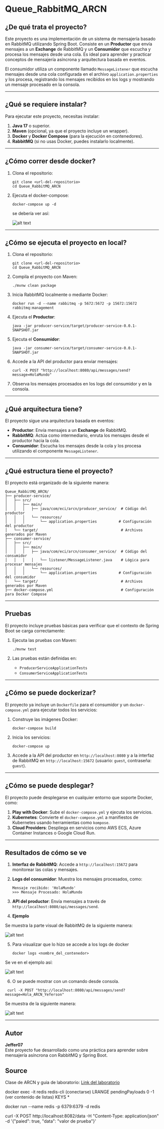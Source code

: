 # Queue_RabbitMQ_ARCN

## ¿De qué trata el proyecto?
Este proyecto es una implementación de un sistema de mensajería basado en RabbitMQ utilizando Spring Boot. Consiste en un **Productor** que envía mensajes a un **Exchange** de RabbitMQ y un **Consumidor** que escucha y procesa los mensajes desde una cola. Es ideal para aprender y practicar conceptos de mensajería asíncrona y arquitectura basada en eventos.

El consumidor utiliza un componente llamado `MessageListener` que escucha mensajes desde una cola configurada en el archivo `application.properties` y los procesa, registrando los mensajes recibidos en los logs y mostrando un mensaje procesado en la consola.

---

## ¿Qué se requiere instalar?
Para ejecutar este proyecto, necesitas instalar:
1. **Java 17** o superior.
2. **Maven** (opcional, ya que el proyecto incluye un wrapper).
3. **Docker** y **Docker Compose** (para la ejecución en contenedores).
4. **RabbitMQ** (si no usas Docker, puedes instalarlo localmente).

---
## ¿Cómo correr desde docker?
1. Clona el repositorio:
   ```
   git clone <url-del-repositorio>
   cd Queue_RabbitMQ_ARCN
   ```
2. Ejecuta el docker-compose:
   ```
   docker-compose up -d
   ```
   se debería ver así:

   ![alt text](images/image-1.png)

---
## ¿Cómo se ejecuta el proyecto en local?
1. Clona el repositorio:
   ```
   git clone <url-del-repositorio>
   cd Queue_RabbitMQ_ARCN
   ```

2. Compila el proyecto con Maven:
   ```
   ./mvnw clean package
   ```

3. Inicia RabbitMQ localmente o mediante Docker:
   ```
   docker run -d --name rabbitmq -p 5672:5672 -p 15672:15672 rabbitmq:management
   ```

4. Ejecuta el **Productor**:
   ```
   java -jar producer-service/target/producer-service-0.0.1-SNAPSHOT.jar
   ```

5. Ejecuta el **Consumidor**:
   ```
   java -jar consumer-service/target/consumer-service-0.0.1-SNAPSHOT.jar
   ```

6. Accede a la API del productor para enviar mensajes:
   ```
   curl -X POST "http://localhost:8080/api/messages/send?message=HolaMundo"
   ```

7. Observa los mensajes procesados en los logs del consumidor y en la consola.

---

## ¿Qué arquitectura tiene?
El proyecto sigue una arquitectura basada en eventos:
- **Productor**: Envía mensajes a un **Exchange** de RabbitMQ.
- **RabbitMQ**: Actúa como intermediario, enruta los mensajes desde el productor hacia la cola.
- **Consumidor**: Escucha los mensajes desde la cola y los procesa utilizando el componente `MessageListener`.

---

## ¿Qué estructura tiene el proyecto?
El proyecto está organizado de la siguiente manera:
```
Queue_RabbitMQ_ARCN/
├── producer-service/
│   ├── src/
│   │   ├── main/
│   │   │   ├── java/com/eci/arcn/producer_service/  # Código del productor
│   │   │   └── resources/
│   │   │       └── application.properties          # Configuración del productor
│   └── target/                                      # Archivos generados por Maven
├── consumer-service/
│   ├── src/
│   │   ├── main/
│   │   │   ├── java/com/eci/arcn/consumer_service/  # Código del consumidor
│   │   │   │   └── listener/MessageListener.java    # Lógica para procesar mensajes
│   │   │   └── resources/
│   │   │       └── application.properties          # Configuración del consumidor
│   └── target/                                      # Archivos generados por Maven
├── docker-compose.yml                               # Configuración para Docker Compose
```

---

## Pruebas
El proyecto incluye pruebas básicas para verificar que el contexto de Spring Boot se carga correctamente:
1. Ejecuta las pruebas con Maven:
   ```
   ./mvnw test
   ```

2. Las pruebas están definidas en:
   - `ProducerServiceApplicationTests`
   - `ConsumerServiceApplicationTests`

---

## ¿Cómo se puede dockerizar?
El proyecto ya incluye un `Dockerfile` para el consumidor y un `docker-compose.yml` para ejecutar todos los servicios:
1. Construye las imágenes Docker:
   ```
   docker-compose build
   ```

2. Inicia los servicios:
   ```
   docker-compose up
   ```

3. Accede a la API del productor en `http://localhost:8080` y a la interfaz de RabbitMQ en `http://localhost:15672` (usuario: `guest`, contraseña: `guest`).

---

## ¿Cómo se puede desplegar?
El proyecto puede desplegarse en cualquier entorno que soporte Docker, como:
1. **Play with Docker**: Sube el `docker-compose.yml` y ejecuta los servicios.
2. **Kubernetes**: Convierte el `docker-compose.yml` a manifiestos de Kubernetes usando herramientas como `kompose`.
3. **Cloud Providers**: Despliega en servicios como AWS ECS, Azure Container Instances o Google Cloud Run.

---

## Resultados de cómo se ve
1. **Interfaz de RabbitMQ**: Accede a `http://localhost:15672` para monitorear las colas y mensajes.
2. **Logs del consumidor**: Muestra los mensajes procesados, como:
   ```
   Mensaje recibido: 'HolaMundo'
   >>> Mensaje Procesado: HolaMundo
   ```
3. **API del productor**: Envía mensajes a través de `http://localhost:8080/api/messages/send`.

4. **Ejemplo**

Se muestra la parte visual de RabbitMQ de la siguiente manera:

![alt text](images/image3.png)

5. Para visualizar que lo hizo se accede a los logs de docker
   ```
   docker logs <nombre_del_contenedor>
   ```
Se ve en el ejemplo así:

![alt text](images/image-4.png)

6. O se puede mostrar con un comando desde consola.

  ```
   curl -X POST "http://localhost:8080/api/messages/send?message=Hola_ARCN_Yeferson"

   ```
Se muestra de la siguiente manera:

![alt text](images/image-6.png)

---

## Autor
**Jeffer07**  
Este proyecto fue desarrollado como una práctica para aprender sobre mensajería asíncrona con RabbitMQ y Spring Boot.

## Source
Clase de ARCN y guia de laboratorio:
[Link del laboratorio](https://eci-arcn.github.io/Labs/event-driven-lab/)

docker exec -it redis redis-cli (conectarse)
LRANGE pendingPayloads 0 -1 (ver contenido de listas)
KEYS *


docker run --name redis -p 6379:6379 -d redis

curl -X POST http://localhost:8082/data   -H "Content-Type: application/json"   -d '{"paied": true, "data": "valor de prueba"}'